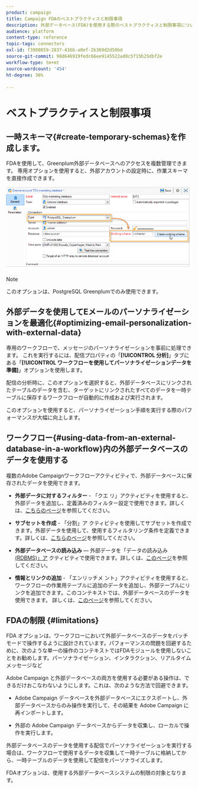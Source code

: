 ```yaml
---
product: campaign
title: Campaign FDAのベストプラクティスと制限事項
description: 外部データベース(FDA)を使用する際のベストプラクティスと制限事項について説明します。
audience: platform
content-type: reference
topic-tags: connectors
exl-id: f3980859-2837-416b-a0ef-2b369d2d50bd
source-git-commit: 98d646919fedc66ee9145522ad0c5f15b25dbf2e
workflow-type: tm+mt
source-wordcount: '454'
ht-degree: 36%

---
```


# ベストプラクティスと制限事項

## 一時スキーマ{#create-temporary-schemas}を作成します。

FDAを使用して、Greenplum外部データベースへのアクセスを複数管理できます。 専用オプションを使用すると、外部アカウントの設定時に、作業スキーマを直接作成できます。

![](assets/fda_work_table.png)

>[!NOTE]
>
>このオプションは、PostgreSQL Greenplumでのみ使用できます。

## 外部データを使用してEメールのパーソナライゼーションを最適化{#optimizing-email-personalization-with-external-data}

専用のワークフローで、メッセージのパーソナライゼーションを事前に処理できます。 これを実行するには、配信プロパティの「**[!UICONTROL 分析]**」タブにある「**[!UICONTROL ワークフローを使用してパーソナライゼーションデータを準備]**」オプションを使用します。

配信の分析時に、このオプションを選択すると、外部データベースにリンクされたテーブルのデータを含む、ターゲットにリンクされたすべてのデータを一時テーブルに保存するワークフローが自動的に作成および実行されます。

このオプションを使用すると、パーソナライゼーション手順を実行する際のパフォーマンスが大幅に向上します。

## ワークフロー{#using-data-from-an-external-database-in-a-workflow}内の外部データベースのデータを使用する

複数のAdobe Campaignワークフローアクティビティで、外部データベースに保存されたデータを使用できます。

* **外部データに対するフィルター**  - 「クエ [](../../workflow/using/targeting-data.md#selecting-data) リ」アクティビティを使用すると、外部データを追加し、定義済みのフィルター設定で使用できます。詳しくは、[こちらのページ](../../workflow/using/targeting-data.md#selecting-data)を参照してください。

* **サブセットを作成**  - 「分割」ア [](../../workflow/using/split.md) クティビティを使用してサブセットを作成できます。外部データを使用して、使用するフィルタリング条件を定義できます。詳しくは、[こちらのページ](../../workflow/using/split.md)を参照してください。

* **外部データベースの読み込み**  — 外部データを「データの読み込み [(RDBMS)」ア](../../workflow/using/data-loading--rdbms-.md) クティビティで使用できます。詳しくは、[このページ](../../workflow/using/data-loading--rdbms-.md)を参照してください。

* **情報とリンクの追加**  - 「エンリッチメ [](../../workflow/using/enrichment.md) ント」アクティビティを使用すると、ワークフローの作業用テーブルに追加のデータを追加し、外部テーブルにリンクを追加できます。このコンテキストでは、外部データベースのデータを使用できます。 詳しくは、[このページ](../../workflow/using/enrichment.md)を参照してください。

## FDAの制限 {#limitations}

FDA オプションは、ワークフローにおいて外部データベースのデータをバッチモードで操作するように設計されています。パフォーマンスの問題を回避するために、次のような単一の操作のコンテキストではFDAモジュールを使用しないことをお勧めします。パーソナライゼーション、インタラクション、リアルタイムメッセージなど

Adobe Campaign と外部データベースの両方を使用する必要がある操作は、できるだけおこなわないようにします。これは、次のような方法で回避できます。

* Adobe Campaign データベースを外部データベースにエクスポートし、外部データベースからのみ操作を実行して、その結果を Adobe Campaign に再インポートします。

* 外部の Adobe Campaign データベースからデータを収集し、ローカルで操作を実行します。

外部データベースのデータを使用する配信でパーソナライゼーションを実行する場合は、ワークフローで使用するデータを収集して一時テーブルに格納してから、一時テーブルのデータを使用して配信をパーソナライズします。

FDAオプションは、使用する外部データベースシステムの制限の対象となります。
